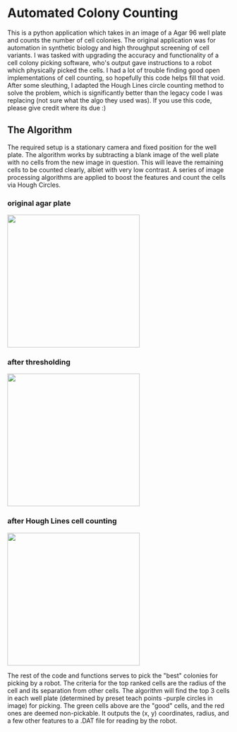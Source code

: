 # Automated Colony Counting 

This is a python application which takes in an image of a Agar 96 well plate and counts the number of cell colonies. The original application was for automation in synthetic biology and high throughput screening of cell variants. I was tasked with upgrading the accuracy and functionality of a cell colony picking software, who's output gave instructions to a robot which physically picked the cells. I had a lot of trouble finding good open implementations of cell counting, so hopefully this code helps fill that void. After some sleuthing, I adapted the Hough Lines circle counting method to solve the problem, which is significantly better than the legacy code I was replacing (not sure what the algo they used was). If you use this code, please give credit where its due :) 

## The Algorithm

The required setup is a stationary camera and fixed position for the well plate. The algorithm works by subtracting a blank image of the well plate with no cells from the new image in question. This will leave the remaining cells to be counted clearly, albiet with very low contrast. A series of image processing algorithms are applied to boost the features and count the cells via Hough Circles. 

### original agar plate
<img src='' height="300" >

### after thresholding 
<img src='https://github.com/momonala/imaging_and_vision/blob/master/cell_counting/img/thresh_img.png' height="300" >

### after Hough Lines cell counting
<img src='https://github.com/momonala/imaging_and_vision/blob/master/cell_counting/img/out.png' height="300" >

The rest of the code and functions serves to pick the "best" colonies for picking by a robot. The criteria for the top ranked cells are the radius of the cell and its separation from other cells. The algorithm will find the top 3 cells in each well plate (determined by preset teach points -purple circles in image) for picking. The green cells above are the "good" cells, and the red ones are deemed non-pickable. It outputs the (x, y) coordinates, radius, and a few other features to a .DAT file for reading by the robot. 
